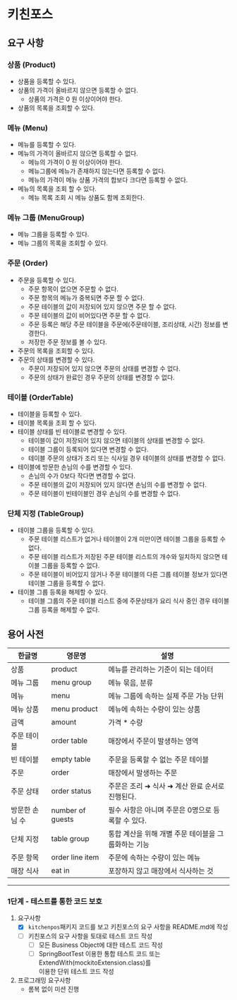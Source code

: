 # 키친포스

## 요구 사항

### 상품 (Product)

- 상품을 등록할 수 있다.
- 상품의 가격이 올바르지 않으면 등록할 수 없다.
    - 상품의 가격은 0 원 이상이어야 한다.
- 상품의 목록을 조회할 수 있다.

### 메뉴 (Menu)

- 메뉴를 등록할 수 있다.
- 메뉴의 가격이 올바르지 않으면 등록할 수 없다.
    - 메뉴의 가격이 0 원 이상이어야 한다.
    - 메뉴그룹에 메뉴가 존재하지 않는다면 등록할 수 없다.
    - 메뉴의 가격이 메뉴 상품 가격의 합보다 크다면 등록할 수 없다.
- 메뉴의 목록을 조회 할 수 있다.
    - 메뉴 목록 조회 시 메뉴 상품도 함께 조회한다.

### 메뉴 그룹 (MenuGroup)

- 메뉴 그룹을 등록할 수 있다.
- 메뉴 그룹의 목록을 조회할 수 있다.

### 주문 (Order)

- 주문을 등록할 수 있다.
    - 주문 항목이 없으면 주문할 수 없다.
    - 주문 항목의 메뉴가 중복되면 주문 할 수 없다.
    - 주문 테이블의 값이 저장되어 있지 않으면 주문 할 수 없다.
    - 주문 테이블의 값이 비어있다면 주문 할 수 없다.
    - 주문 등록은 해당 주문 테이블을 주문에(주문테이블, 조리상태, 시간) 정보를 변경한다.
    - 저장한 주문 정보를 볼 수 있다.
- 주문의 목록을 조회할 수 있다.
- 주문의 상태를 변경할 수 있다.
    - 주문이 저장되어 있지 않으면 주문의 상태를 변경할 수 없다.
    - 주문의 상태가 완료인 경우 주문의 상태를 변경할 수 없다.

### 테이블 (OrderTable)

- 테이블을 등록할 수 있다.
- 테이블 목록을 조회 할 수 있다.
- 테이블 상태를 빈 테이블로 변경할 수 있다.
    - 테이블이 값이 저장되어 있지 않으면 테이블의 상태를 변경할 수 없다.
    - 테이블 그룹이 등록되어 있다면 변경할 수 없다.
    - 테이블 주문의 상태가 조리 또는 식사일 경우 테이블의 상태를 변경할 수 없다.
- 테이블에 방문한 손님의 수를 변경할 수 있다.
    - 손님의 수가 0보다 작다면 변경할 수 없다.
    - 주문 테이블의 값이 저장되어 있지 않다면 손님의 수를 변경할 수 없다.
    - 주문 테이블이 빈테이블인 경우 손님의 수를 변경할 수 없다.

### 단체 지정 (TableGroup)

- 테이블 그룹을 등록할 수 있다.
    - 주문 테이블 리스트가 없거나 테이블이 2개 미만이면 테이블 그룹을 등록할 수 없다.
    - 주문 테이블 리스트가 저장된 주문 테이블 리스트의 개수와 일치하지 않으면 테이블 그룹을 등록할 수 없다.
    - 주문 테이블이 비어있지 않거나 주문 테이블의 다른 그룹 테이블 정보가 있다면 테이블 그룹을 등록할 수 없다.
- 테이블 그룹 등록을 해제할 수 있다.
    - 테이블 그룹의 주문 테이블 리스트 중에 주문상태가 요리 식사 중인 경우 테이블 그룹 등록을 해제할 수 없다.

## 용어 사전

| 한글명 | 영문명 | 설명 |
| --- | --- | --- |
| 상품 | product | 메뉴를 관리하는 기준이 되는 데이터 |
| 메뉴 그룹 | menu group | 메뉴 묶음, 분류 |
| 메뉴 | menu | 메뉴 그룹에 속하는 실제 주문 가능 단위 |
| 메뉴 상품 | menu product | 메뉴에 속하는 수량이 있는 상품 |
| 금액 | amount | 가격 * 수량 |
| 주문 테이블 | order table | 매장에서 주문이 발생하는 영역 |
| 빈 테이블 | empty table | 주문을 등록할 수 없는 주문 테이블 |
| 주문 | order | 매장에서 발생하는 주문 |
| 주문 상태 | order status | 주문은 조리 ➜ 식사 ➜ 계산 완료 순서로 진행된다. |
| 방문한 손님 수 | number of guests | 필수 사항은 아니며 주문은 0명으로 등록할 수 있다. |
| 단체 지정 | table group | 통합 계산을 위해 개별 주문 테이블을 그룹화하는 기능 |
| 주문 항목 | order line item | 주문에 속하는 수량이 있는 메뉴 |
| 매장 식사 | eat in | 포장하지 않고 매장에서 식사하는 것 |

---

### 1단계 - 테스트를 통한 코드 보호

1. 요구사항
    - [x] `kitchenpos`패키지 코드를 보고 키친포스의 요구 사항을 README.md에 작성
    - [ ] 키친포스의 요구 사항을 토대로 테스트 코드 작성
        - [ ] 모든 Business Object에 대한 테스트 코드 작성
        - [ ] SpringBootTest 이용한 통합 테스트 코드 또는 ExtendWith(mockitoExtension.class)를  
          이용한 단위 테스트 코드 작성
2. 프로그래밍 요구사항
    - 롬복 없이 미션 진행
